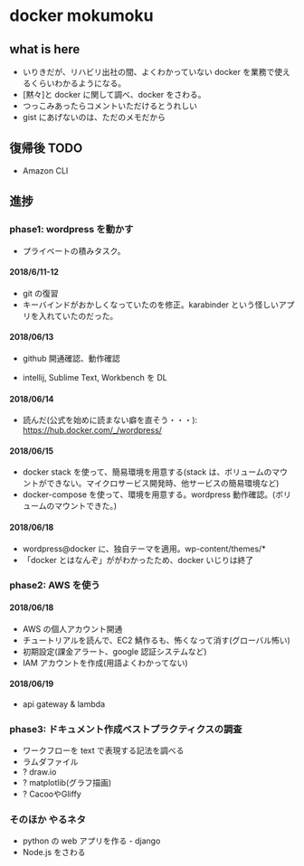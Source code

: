 # docker mokumoku

## what is here

* いりきだが、リハビリ出社の間、よくわかっていない docker を業務で使えるくらいわかるようになる。
* [黙々]と docker に関して調べ、docker をさわる。
* つっこみあったらコメントいただけるとうれしい
* gist にあげないのは、ただのメモだから

## 復帰後 TODO

* Amazon CLI

## 進捗

### phase1: wordpress を動かす

* プライベートの積みタスク。

#### 2018/6/11-12
<!-- - 読んだ: https://thinkit.co.jp/story/2015/07/29/5382 -->
 - git の復習
 - キーバインドがおかしくなっていたのを修正。karabinder という怪しいアプリを入れていたのだった。
#### 2018/06/13
 - github 開通確認、動作確認
<!-- - 読んだ:  https://www.osscons.jp/cloud/%E3%83%80%E3%82%A6%E3%83%B3%E3%83%AD%E3%83%BC%E3%83%89/?action=common_download_main&upload_id=698
 - 読んだ: https://www.slideshare.net/zembutsu/docker-container-image-command-introduction-2017-03 -->
 - intellij, Sublime Text, Workbench を DL
<!-- - 読んだが古かった: https://tech.recruit-mp.co.jp/infrastructure/post-11266/ -->

#### 2018/06/14
<!-- - 読んだ: https://ginpen.com/2017/11/08/docker-official-wordpress/ -->
 - 読んだ(公式を始めに読まない癖を直そう・・・): https://hub.docker.com/_/wordpress/
#### 2018/06/15
<!--  - 読んだ(docker stack とは): https://qiita.com/takyam/items/058865f1e1fb185e9fc4
- 読んだ: http://naremo.jp/2016/11/docker-wordpress/, https://www.kimurak.net/wordpress/wordpress/2505/ -->
- docker stack を使って、簡易環境を用意する(stack は、ボリュームのマウントができない。マイクロサービス開発時、他サービスの簡易環境など)
- docker-compose を使って、環境を用意する。wordpress 動作確認。(ボリュームのマウントできた。)

#### 2018/06/18
<!-- - 読んだ: https://www.webprofessional.jp/wordpress-theme-automation-with-gulp/ -->
- wordpress@docker に、独自テーマを適用。wp-content/themes/*
- 「docker とはなんぞ」ががわかったため、docker いじりは終了

### phase2: AWS を使う

#### 2018/06/18
- AWS の個人アカウント開通
- チュートリアルを読んで、EC2 鯖作るも、怖くなって消す(グローバル怖い)
- 初期設定(課金アラート、google 認証システムなど)
- IAM アカウントを作成(用語よくわかってない)

#### 2018/06/19
- api gateway & lambda

### phase3: ドキュメント作成ベストプラクティクスの調査
* ワークフローを text で表現する記法を調べる
* ラムダファイル
* ? draw.io
* ? matplotlib(グラフ描画)
* ? CacooやGliffy

### そのほか やるネタ

* python の web アプリを作る - django
* Node.js をさわる
